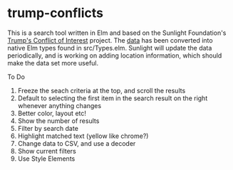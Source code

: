 # trump-conflicts

This is a search tool written in Elm and based on the Sunlight Foundation's [Trump's Conflict of Interest](https://sunlightfoundation.com/tracking-trumps-conflicts-of-interest/) project. The [data](https://docs.google.com/spreadsheets/d/1-_vJDLlCtd94zaieFeB2qdLB9WUdNPIryWBFNuXAAZ8/edit#gid=0) has been converted into native Elm types found in src/Types.elm. Sunlight will update the data periodically, and is working on adding location information, which should make the data set more useful.

To Do

1. Freeze the seach criteria at the top, and scroll the results
2. Default to selecting the first item in the search result on the right whenever anything changes
3. Better color, layout etc!
4. Show the number of results
5. Filter by search date
6. Highlight matched text (yellow like chrome?)
7. Change data to CSV, and use a decoder
8. Show current filters
9. Use Style Elements

